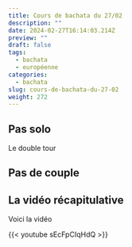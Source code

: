 ```yaml
---
title: Cours de bachata du 27/02
description: ""
date: 2024-02-27T16:14:03.214Z
preview: ""
draft: false
tags:
  - bachata
  - européenne
categories:
  - bachata
slug: cours-de-bachata-du-27-02
weight: 272
--- 
```


## Pas solo

Le double tour

## Pas de couple


## La vidéo récapitulative

Voici la vidéo

{{< youtube sEcFpCIqHdQ >}}
